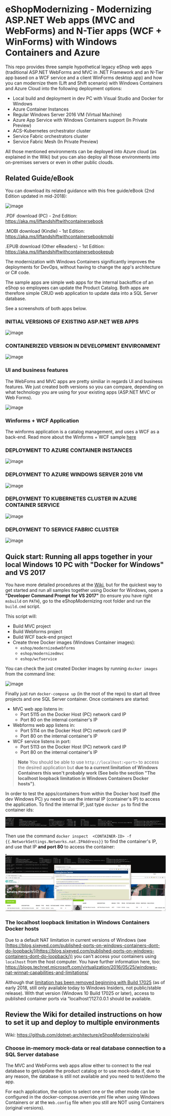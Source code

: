 
# eShopModernizing - Modernizing ASP.NET Web apps (MVC and WebForms) and N-Tier apps (WCF + WinForms) with Windows Containers and Azure

This repo provides three sample hypothetical legacy eShop web apps (traditional ASP.NET WebForms and MVC in .NET Framework and an N-Tier app based on a WCF service and a client WinForms desktop app) and how you can modernize them (Lift and Shift scenario) with Windows Containers and Azure Cloud into the following deployment options:

- Local build and deployment in dev PC with Visual Studio and Docker for Windows
- Azure Container Instances
- Regular Windows Server 2016 VM (Virtual Machine)
- Azure App Service with Windows Containers support (In Private Preview)
- ACS-Kubernetes orchestrator cluster
- Service Fabric orchestrators cluster
- Service Fabric Mesh (In Private Preview)

All those mentioned environments can be deployed into Azure cloud (as explained in the Wiki) but you can also deploy all those environments into on-premises servers or even in other public clouds.

## Related Guide/eBook
You can download its related guidance with this free guide/eBook (2nd Edition updated in mid-2018):

![image](https://user-images.githubusercontent.com/1712635/39776014-6b4f26b0-52b4-11e8-87f8-b43bf48fca27.png)

.PDF download (PC) - 2nd Edition: https://aka.ms/liftandshiftwithcontainersebook

.MOBI download (Kindle) - 1st Edition: https://aka.ms/liftandshiftwithcontainersebookmobi

.EPUB download (Other eReaders) - 1st Edition: https://aka.ms/liftandshiftwithcontainersebookepub

The modernization with Windows Containers significantly improves the deployments for DevOps, without having to change the app's architecture or C# code.

The sample apps are simple web apps for the internal backoffice of an eShop so employees can update the Product Catalog. 
Both apps are therefore simple CRUD web application to update data into a SQL Server database. 

See a screenshots of both apps below.

### INITIAL VERSIONS OF EXISTING ASP.NET WEB APPS

![image](https://user-images.githubusercontent.com/1712635/30354184-db7f1098-97df-11e7-8e7b-c18c67b8ba2a.png)

### CONTAINERIZED VERSION IN DEVELOPMENT ENVIRONMENT

![image](https://user-images.githubusercontent.com/1712635/30395628-9c4bff98-987b-11e7-82ca-89a1648f3bdc.png)

### UI and business features

The WebFoms and MVC apps are pretty similiar in regards UI and business features. We just created both versions so you can compare, depending on what technology you are using for your existing apps (ASP.NET MVC or Web Forms).

![image](https://user-images.githubusercontent.com/1712635/30354210-0638f3b2-97e0-11e7-82c5-df18197ccdbd.png)

### Winforms + WCF Application

The winforms application is a catalog management, and uses a WCF as a back-end. Read more about the Winforms + WCF sample [here](./winforms-wcf.md)

### DEPLOYMENT TO AZURE CONTAINER INSTANCES
![image](https://user-images.githubusercontent.com/1712635/38395601-9258dd0e-38e8-11e8-8b42-cafff5f93c57.png)

### DEPLOYMENT TO AZURE WINDOWS SERVER 2016 VM
![image](https://user-images.githubusercontent.com/1712635/30402804-d62632a2-9893-11e7-817a-f9f616cdf380.png)

### DEPLOYMENT TO KUBERNETES CLUSTER IN AZURE CONTAINER SERVICE
![image](https://user-images.githubusercontent.com/1712635/30443383-264dd546-9934-11e7-8c86-6d0c892927bb.png)

### DEPLOYMENT TO SERVICE FABRIC CLUSTER
![image](https://user-images.githubusercontent.com/1712635/30446445-094e998a-993e-11e7-96d8-ed1dd9fef142.png)


## Quick start: Running all apps together in your local Windows 10 PC with "Docker for Windows" and VS 2017

You have more detailed procedures at the [Wiki](https://github.com/dotnet-architecture/eShopModernizing/wiki), but for the quickest way to get started and run all samples together using Docker for Windows, open a **"Developer Command Prompt for VS 2017"** (to ensure you have right `msbuild` on `PATH`), go to the eShopModernizing root folder and run the `build.cmd` script. 

This script will:

* Build MVC project
* Build Webforms project
* Build WCF back-end project
* Create three Docker images (Windows Container images):
   * `eshop/modernizedwebforms`
   * `eshop/modernizedmvc`
   * `eshop/wcfservice`

You can check the just created Docker images by running `docker images` from the command line:

![image](https://user-images.githubusercontent.com/1712635/38949583-a2c11ba2-42f7-11e8-9c10-b74f2a005186.png)

Finally just run `docker-compose up` (in the root of the repo) to start all three projects and one SQL Server container. Once containers are started:

* MVC web app listens in: 
     - Port 5115 on the Docker Host (PC) network card IP
     - Port 80 on the internal container's IP
* Webforms web app listens in:  
     - Port 5114 on the Docker Host (PC) network card IP
     - Port 80 on the internal container's IP
* WCF service listens in port: 
     - Port 5113 on the Docker Host (PC) network card IP
     - Port 80 on the internal container's IP

>**Note** You should be able to use `http://localhost:<port>` to access the desired application but **due to a current limitation of Windows Containers this won't probably work (See belo the section "The localhost loopback limitation in Windows Containers Docker hosts")**. 

In order to test the apps/containers from within the Docker host itself (the dev Windows PC) yu need to use the internal IP (container's IP) to access the application. To find the internal IP, just type  `docker ps` to find the container ids:

![docker ps output](./assets/docker-ps.png)

Then use the command `docker inspect  <CONTAINER-ID> -f {{.NetworkSettings.Networks.nat.IPAddress}}` to find the container's IP, and use that IP **and port 80** to access the container:

![accessing-container](./assets/internal-ip-access.png)

### The localhost loopback limitation in Windows Containers Docker hosts

Due to a default NAT limitation in current versions of Windows (see [https://blog.sixeyed.com/published-ports-on-windows-containers-dont-do-loopback/](https://blog.sixeyed.com/published-ports-on-windows-containers-dont-do-loopback/)) you can't access your containers using `localhost` from the host computer.
You have further information here, too: https://blogs.technet.microsoft.com/virtualization/2016/05/25/windows-nat-winnat-capabilities-and-limitations/

Although that [limitation has been removed beginning with Build 17025](https://blogs.technet.microsoft.com/networking/2017/11/06/available-to-windows-10-insiders-today-access-to-published-container-ports-via-localhost127-0-0-1/) (as of early 2018, still only available today to Windows Insiders, not public/stable release). With that version (Windows 10 Build 17025 or later), access to published container ports via “localhost”/127.0.0.1 should be available.


## Review the Wiki for detailed instructions on how to set it up and deploy to multiple environments

Wiki: https://github.com/dotnet-architecture/eShopModernizing/wiki



### Choose in-memory mock-data or real database connection to a SQL Server database

The MVC and WebForms web apps allow either to connect to the real database to get/update the product catalog or to use mock-data if, due to any reason, the database is still not available and you need to test/demo the app. 

For each application, the option to select one or the other mode can be configured in the docker-compose.override.yml file when using Windows Containers or at the `Web.config` file when you still are NOT using Containers (original versions).



